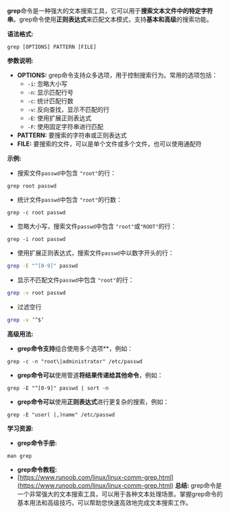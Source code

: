 **grep**命令是一种强大的文本搜索工具，它可以用于**搜索文本文件中的特定字符串**。grep命令使用**正则表达式**来匹配文本模式，支持**基本和高级**的搜索功能。

**语法格式:**

```
grep [OPTIONS] PATTERN [FILE]
```

**参数说明:**

- **OPTIONS:** grep命令支持众多选项，用于控制搜索行为。常用的选项包括：
    - `-i`: 忽略大小写
    - `-n`: 显示匹配行号
    - `-c`: 统计匹配行数
    - `-v`: 反向查找，显示不匹配的行
    - `-E`: 使用扩展正则表达式
    - `-F`: 使用固定字符串进行匹配
- **PATTERN:** 要搜索的字符串或正则表达式
- **FILE:** 要搜索的文件，可以是单个文件或多个文件，也可以使用通配符

**示例:**

- 搜索文件`passwd`中包含 `"root"`的行：

```
grep root passwd
```

- 统计文件`passwd`中包含 `"root"`的行数：

```
grep -c root passwd
```

- 忽略大小写，搜索文件`passwd`中包含 `"root"`或`"ROOT"`的行：

```
grep -i root passwd
```

- 使用扩展正则表达式，搜索文件`passwd`中以数字开头的行：

```bash
grep -E "^[0-9]" passwd
```

- 显示不匹配文件`passwd`中包含 `"root"`的行：

```bash
grep -v root passwd
```
- 过滤空行
```bash
grep -v ’^$‘
```
**高级用法:**

- **grep命令支持**组合使用多个选项**，例如：

```
grep -c -n "root\|administrator" /etc/passwd
```

- **grep命令可以**使用管道**将结果传递给其他命令**，例如：

```
grep -E "^[0-9]" passwd | sort -n
```

- **grep命令可以**使用**正则表达式**进行更复杂的搜索，例如：

```
grep -E "user( |,)name" /etc/passwd
```

**学习资源:**
- **grep命令手册:**
```
man grep
```

- **grep命令教程:**
- [https://www.runoob.com/linux/linux-comm-grep.html](https://www.runoob.com/linux/linux-comm-grep.html)
**总结:**
grep命令是一个非常强大的文本搜索工具，可以用于各种文本处理场景。掌握grep命令的基本用法和高级技巧，可以帮助您快速高效地完成文本搜索工作。